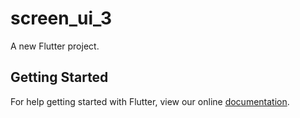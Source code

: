 # screen_ui_3

A new Flutter project.

## Getting Started

For help getting started with Flutter, view our online
[documentation](https://flutter.io/).
